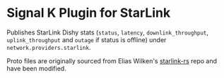 # Signal K Plugin for StarLink

Publishes StarLink Dishy stats (`status`, `latency`, `downlink_throughput`, `uplink_throughput` and `outage` if status is offline) under `network.providers.starlink`.

Proto files are originally sourced from Elias Wilken's [starlink-rs](https://github.com/ewilken/starlink-rs) repo and have been modified.
